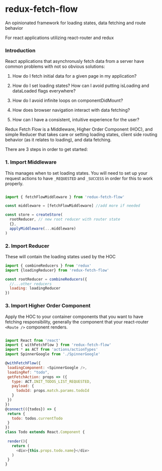 # redux-fetch-flow
An opinionated framework for loading states, data fetching and route behavior

For react applications utilizing react-router and redux

### Introduction

React applications that asynchronusly fetch data from a server have common problems with not so obvious solutions:

1. How do I fetch initial data for a given page in my application?

2. How do I set loading states? How can I avoid putting isLoading and dataLoaded flags everywhere?

3. How do I avoid infinite loops on componentDidMount?

4. How does browser navigation interact with data fetching?

5. How can I have a consistent, intuitive experience for the user?

Redux Fetch Flow is a Middleware, Higher Order Component (HOC), and simple Reducer that takes care or setting loading states, client side routing behavior (as it relates to loading), and data fetching. 

There are 3 steps in order to get started:

### 1. Import Middleware

This manages when to set loading states. You will need to set up your request actions to have ```_REQUESTED``` and ```_SUCCESS``` in order for this to work properly. 

```javascript

import { fetchFlowMiddleware } from 'redux-fetch-flow'

const middleware = [fetchFlowMiddleware] //add more if needed

const store = createStore(
  rootReducer, // new root reducer with router state
  {},
  applyMiddleware(...middleware)
)

```

### 2. Import Reducer

These will contain the loading states used by the HOC

```javascript
import { combineReducers } from 'redux'
import {loadingReducer} from 'redux-fetch-flow'

const rootReducer = combineReducers({
  //...other reducers
  loading: loadingReducer
})

 ```
 
 ### 3. Import Higher Order Component
 
Apply the HOC to your container components that you want to have fetching responsibility, generally the component that your react-router ```<Route />``` component renders.
 
 
 ```javascript
 
 import React from 'react'
 import { withFetchFlow } from 'redux-fetch-flow'
 import * as ACT from 'actions/actionTypes'
 import SpinnerGoogle from './SpinnerGoogle'
 
 @withFetchFlow({
  loadingComponent: <SpinnerGoogle />,
  loadingRef: "todo",
  getFetchAction: props => ({
    type: ACT.INIT_TODOS_LIST_REQUESTED,
    payload: {
      todoId: props.match.params.todoId
    }
  })
})
@connect(({todos}) => {
  return {
    todo: todos.currentTodo
  }
})
class Todo extends React.Component {
  
  render(){
    return (
      <div>{this.props.todo.name}</div>
    )
  }
}
 
```

